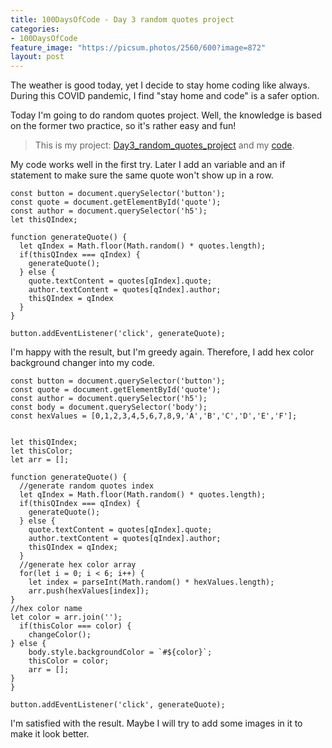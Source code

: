 ```yaml
---
title: 100DaysOfCode - Day 3 random quotes project
categories:
- 100DaysOfCode
feature_image: "https://picsum.photos/2560/600?image=872"
layout: post
---
```


The weather is good today, yet I decide to stay home coding like always. During this COVID pandemic, I find "stay home and code" is a safer option.

Today I'm going to do random quotes project. Well, the knowledge is based on the former two practice, so it's rather easy and fun! 

> This is my project: [Day3_random_quotes_project](https://portfolio.tsainei.com/100DaysOfCode/Day3_random_quotes_project/) and my [code](https://github.com/tsainei/portfolio/tree/main/100DaysOfCode/Day3_random_quotes_project).

My code works well in the first try. Later I add an variable and an if statement to make sure the same quote won't show up in a row.

```
const button = document.querySelector('button');
const quote = document.getElementById('quote');
const author = document.querySelector('h5');
let thisQIndex;

function generateQuote() {
  let qIndex = Math.floor(Math.random() * quotes.length);
  if(thisQIndex === qIndex) {
    generateQuote();
  } else {
    quote.textContent = quotes[qIndex].quote;
    author.textContent = quotes[qIndex].author;
    thisQIndex = qIndex
  }
}

button.addEventListener('click', generateQuote);
```

I'm happy with the result, but I'm greedy again. Therefore, I add hex color background changer into my code.

```
const button = document.querySelector('button');
const quote = document.getElementById('quote');
const author = document.querySelector('h5');
const body = document.querySelector('body');
const hexValues = [0,1,2,3,4,5,6,7,8,9,'A','B','C','D','E','F'];

  
let thisQIndex;
let thisColor;
let arr = [];

function generateQuote() {
  //generate random quotes index
  let qIndex = Math.floor(Math.random() * quotes.length);
  if(thisQIndex === qIndex) {
    generateQuote();
  } else {
    quote.textContent = quotes[qIndex].quote;
    author.textContent = quotes[qIndex].author;
    thisQIndex = qIndex;
  }
  //generate hex color array
  for(let i = 0; i < 6; i++) {
    let index = parseInt(Math.random() * hexValues.length);
    arr.push(hexValues[index]);
}
//hex color name
let color = arr.join('');
  if(thisColor === color) {
    changeColor();
} else {
    body.style.backgroundColor = `#${color}`;
    thisColor = color;
    arr = [];
}
}

button.addEventListener('click', generateQuote);
```

I'm satisfied with the result. Maybe I will try to add some images in it to make it look better.

